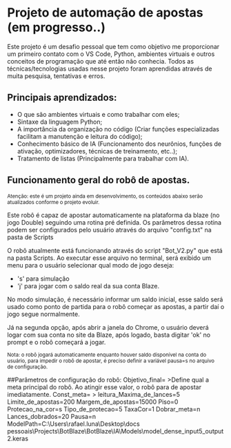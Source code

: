 # Projeto de automação de apostas (em progresso..)

Este projeto é um desafio pessoal que tem como objetivo me proporcionar um primeiro contato com o VS Code, Python, ambientes virtuais e outros conceitos de programação que até então não conhecia. Todos as técnicas/tecnologias usadas nesse projeto foram aprendidas através de muita pesquisa, tentativas e erros.

## Principais aprendizados:
* O que são ambientes virtuais e como trabalhar com eles;
* Sintaxe da linguagem Python;
* A importância da organização no código (Criar funções especializadas facilitam a manutenção e leitura do código);
* Conhecimento básico de IA (Funcionamento dos neurônios, funções de ativação, optimizadores, técnicas de treinamento, etc..);
* Tratamento de listas (Principalmente para trabalhar com IA).

## Funcionamento geral do robô de apostas.
<sup>Atenção: este é um projeto ainda em desenvolvimento, os conteúdos abaixo serão atualizados conforme o projeto evoluir.</sup>

Este robô é capaz de apostar automaticamente na plataforma da blaze (no jogo Double) seguindo uma rotina pré definida. Os parâmetros dessa rotina podem ser configurados pelo usuário através do arquivo "config.txt" na pasta de Scripts

O robô atualmente está funcionando através do script "Bot_V2.py" que está na pasta Scripts. Ao executar esse arquivo no terminal, será exibido um menu para o usuário selecionar qual modo de jogo deseja:

* 's' para simulação
* 'j' para jogar com o saldo real da sua conta Blaze.

No modo simulação, é necessário informar um saldo inicial, esse saldo será usado como ponto de partida para o robô começar as apostas, a partir daí o jogo segue normalmente.

Já na segunda opção, após abrir a janela do Chrome, o usuário deverá logar com sua conta no site da Blaze, após logado, basta digitar 'ok' no prompt e o robô começará a jogar.

<sup>Nota: o robô jogará automaticamente enquanto houver saldo disponível na conta do usuário, para impedir o robô de apostar, é preciso definir a variável pausa=s no arquivo de configuração.</sup>

##Parâmetros de configuração do robô:
Objetivo_final= >Define qual a meta principal do robô. Ao atingir esse valor, o robô para de apostar imediatamente.
Const_meta= >
leitura_Maxima_de_lances=5
Limite_de_apostas=200
Margem_de_apostas=15000
Piso=0
Protecao_na_cor=s
Tipo_de_protecao=5
TaxaCor=1
Dobrar_meta=n
Lances_dobrados=20
Pausa=n
ModelPath=C:\Users\rafael.luna\Desktop\docs pessoais\Projects\BotBlaze\BotBlaze\IA\Models\model_dense_input5_output2.keras
